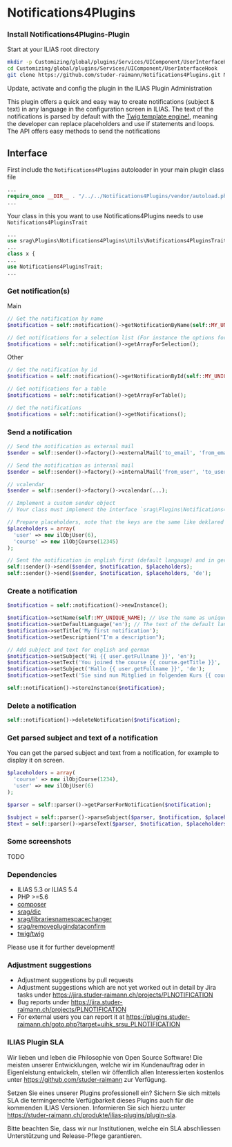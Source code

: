 # Notifications4Plugins

### Install Notifications4Plugins-Plugin
Start at your ILIAS root directory
```bash
mkdir -p Customizing/global/plugins/Services/UIComponent/UserInterfaceHook
cd Customizing/global/plugins/Services/UIComponent/UserInterfaceHook
git clone https://github.com/studer-raimann/Notifications4Plugins.git Notifications4Plugins
```
Update, activate and config the plugin in the ILIAS Plugin Administration

This plugin offers a quick and easy way to create notifications (subject & text) in any language in the configuration screen in ILIAS. The text of the notifications is parsed by default with the [Twig template engine!](https://twig.symfony.com/doc/1.x/templates.html), meaning the developer can replace placeholders and use if statements and loops. The API offers easy methods to send the notifications

## Interface
First include the `Notifications4Plugins` autoloader in your main plugin class file
```php
...
require_once __DIR__ . "/../../Notifications4Plugins/vendor/autoload.php";
...
```

Your class in this you want to use Notifications4Plugins needs to use `Notifications4PluginsTrait`
```php
...
use srag\Plugins\Notifications4Plugins\Utils\Notifications4PluginsTrait;
...
class x {
...
use Notifications4PluginsTrait;
...
```

### Get notification(s)
Main
```php
// Get the notification by name
$notification = self::notification()->getNotificationByName(self::MY_UNIQUE_NAME);

// Get notifications for a selection list (For instance the options for an `ilSelectInputGUI`)
$notifications = self::notification()->getArrayForSelection();
```
Other
```php
// Get the notification by id
$notification = self::notification()->getNotificationById(self::MY_UNIQUE_ID);

// Get notifications for a table
$notifications = self::notification()->getArrayForTable();

// Get the notifications
$notifications = self::notification()->getNotifications();
```

### Send a notification
```php
// Send the notification as external mail
$sender = self::sender()->factory()->externalMail('to_email', 'from_email');

// Send the notification as internal mail
$sender = self::sender()->factory()->internalMail('from_user', 'to_user');

// vcalendar
$sender = self::sender()->factory()->vcalendar(...);

// Implement a custom sender object
// Your class must implement the interface `srag\Plugins\Notifications4Plugins\Sender\Sender`
```

```php
// Prepare placeholders, note that the keys are the same like deklared in the notification template
$placeholders = array(
  'user' => new ilObjUser(6),
  'course' => new ilObjCourse(12345)
);
```

```php
// Sent the notification in english first (default langauge) and in german again
self::sender()->send($sender, $notification, $placeholders);
self::sender()->send($sender, $notification, $placeholders, 'de');
```

### Create a notification
```php
$notification = self::notification()->newInstance();

$notification->setName(self::MY_UNIQUE_NAME); // Use the name as unique identifier to retrieve this object later
$notification->setDefaultLanguage('en'); // The text of the default language gets substituted if you try to get the notification of a langauge not available
$notification->setTitle('My first notification');
$notification->setDescription("I'm a description");

// Add subject and text for english and german
$notification->setSubject('Hi {{ user.getFullname }}', 'en');
$notification->setText('You joined the course {{ course.getTitle }}', 'en');
$notification->setSubject('Hallo {{ user.getFullname }}', 'de');
$notification->setText('Sie sind nun Mitglied in folgendem Kurs {{ course.getTitle }}', 'de');

self::notification()->storeInstance($notification);
```

### Delete a notification
```php
self::notification()->deleteNotification($notification);
```

### Get parsed subject and text of a notification
You can get the parsed subject and text from a notification, for example to display it on screen.

```php
$placeholders = array(
  'course' => new ilObjCourse(1234),
  'user' => new ilObjUser(6)
);

$parser = self::parser()->getParserForNotification($notification);

$subject = self::parser()->parseSubject($parser, $notification, $placeholders);
$text = self::parser()->parseText($parser, $notification, $placeholders);
```

### Some screenshots
TODO

### Dependencies
* ILIAS 5.3 or ILIAS 5.4
* PHP >=5.6
* [composer](https://getcomposer.org)
* [srag/dic](https://packagist.org/packages/srag/dic)
* [srag/librariesnamespacechanger](https://packagist.org/packages/srag/librariesnamespacechanger)
* [srag/removeplugindataconfirm](https://packagist.org/packages/srag/removeplugindataconfirm)
* [twig/twig](https://packagist.org/packages/twig/twig)

Please use it for further development!

### Adjustment suggestions
* Adjustment suggestions by pull requests
* Adjustment suggestions which are not yet worked out in detail by Jira tasks under https://jira.studer-raimann.ch/projects/PLNOTIFICATION
* Bug reports under https://jira.studer-raimann.ch/projects/PLNOTIFICATION
* For external users you can report it at https://plugins.studer-raimann.ch/goto.php?target=uihk_srsu_PLNOTIFICATION

### ILIAS Plugin SLA
Wir lieben und leben die Philosophie von Open Source Software! Die meisten unserer Entwicklungen, welche wir im Kundenauftrag oder in Eigenleistung entwickeln, stellen wir öffentlich allen Interessierten kostenlos unter https://github.com/studer-raimann zur Verfügung.

Setzen Sie eines unserer Plugins professionell ein? Sichern Sie sich mittels SLA die termingerechte Verfügbarkeit dieses Plugins auch für die kommenden ILIAS Versionen. Informieren Sie sich hierzu unter https://studer-raimann.ch/produkte/ilias-plugins/plugin-sla.

Bitte beachten Sie, dass wir nur Institutionen, welche ein SLA abschliessen Unterstützung und Release-Pflege garantieren.
